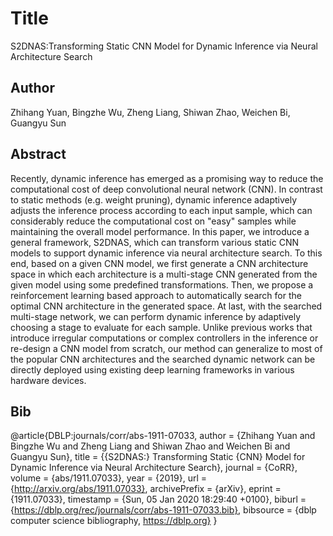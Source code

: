 # Title 
S2DNAS:Transforming Static CNN Model for Dynamic Inference via Neural Architecture Search
## Author 
Zhihang Yuan, Bingzhe Wu, Zheng Liang, Shiwan Zhao, Weichen Bi, Guangyu Sun
## Abstract 
Recently, dynamic inference has emerged as a promising way to reduce the computational cost of deep convolutional neural network (CNN). In contrast to static methods (e.g. weight pruning), dynamic inference adaptively adjusts the inference process according to each input sample, which can considerably reduce the computational cost on "easy" samples while maintaining the overall model performance. In this paper, we introduce a general framework, S2DNAS, which can transform various static CNN models to support dynamic inference via neural architecture search. To this end, based on a given CNN model, we first generate a CNN architecture space in which each architecture is a multi-stage CNN generated from the given model using some predefined transformations. Then, we propose a reinforcement learning based approach to automatically search for the optimal CNN architecture in the generated space. At last, with the searched multi-stage network, we can perform dynamic inference by adaptively choosing a stage to evaluate for each sample. Unlike previous works that introduce irregular computations or complex controllers in the inference or re-design a CNN model from scratch, our method can generalize to most of the popular CNN architectures and the searched dynamic network can be directly deployed using existing deep learning frameworks in various hardware devices.
## Bib
@article{DBLP:journals/corr/abs-1911-07033,
  author    = {Zhihang Yuan and
               Bingzhe Wu and
               Zheng Liang and
               Shiwan Zhao and
               Weichen Bi and
               Guangyu Sun},
  title     = {{S2DNAS:} Transforming Static {CNN} Model for Dynamic Inference via
               Neural Architecture Search},
  journal   = {CoRR},
  volume    = {abs/1911.07033},
  year      = {2019},
  url       = {http://arxiv.org/abs/1911.07033},
  archivePrefix = {arXiv},
  eprint    = {1911.07033},
  timestamp = {Sun, 05 Jan 2020 18:29:40 +0100},
  biburl    = {https://dblp.org/rec/journals/corr/abs-1911-07033.bib},
  bibsource = {dblp computer science bibliography, https://dblp.org}
}